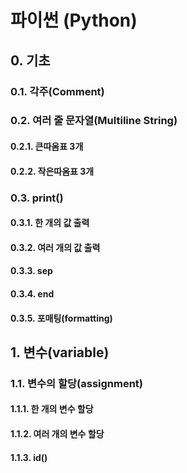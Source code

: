 # 파이썬 (Python)

## 0. 기초

### 0.1. 각주(Comment)

### 0.2. 여러 줄 문자열(Multiline String)
#### 0.2.1. 큰따옴표 3개
#### 0.2.2. 작은따옴표 3개

### 0.3. print()
#### 0.3.1. 한 개의 값 출력
#### 0.3.2. 여러 개의 값 출력
#### 0.3.3. sep
#### 0.3.4. end
#### 0.3.5. 포매팅(formatting)

## 1. 변수(variable)
### 1.1. 변수의 할당(assignment)
#### 1.1.1. 한 개의 변수 할당
#### 1.1.2. 여러 개의 변수 할당
#### 1.1.3. id()

